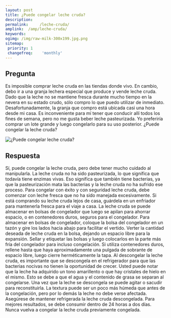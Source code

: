 ```yaml
---
layout: post
title: ¿Puede congelar leche cruda?  
description: 
permalink:     /leche-cruda/
amplink:  /amp/leche-cruda/
keywords: 
ogimg: /img/raw-milk-300x199.jpg.png
sitemap:
 priority: 1
 changefreq:    'monthly'
---
```




## Pregunta

Es imposible comprar leche cruda en las tiendas donde vivo. En cambio, debo ir a una granja lechera especial que produce y vende leche cruda. Dado que la leche no se mantiene fresca durante mucho tiempo en la nevera en su estado crudo, sólo compro lo que puedo utilizar de inmediato. Desafortunadamente, la granja que compro está ubicada casi una hora desde mi casa. Es inconveniente para mí tener que conducir allí todos los fines de semana, pero no me gusta beber leche pasteurizada. Yo preferiría comprar un lote grande y luego congelarlo para su uso posterior. ¿Puede congelar la leche cruda?


![¿Puede congelar leche cruda?](https://sepuedecongelar.com/img/raw-milk-300x199.jpg "¿Puede congelar leche cruda?" )


## Respuesta

Sí, puede congelar la leche cruda, pero debe tener mucho cuidado al manipularla. La leche cruda no ha sido pasteurizada, lo que significa que todavía tiene enzimas vivas. Eso significa que también tiene bacterias, ya que la pasteurización mata las bacterias y la leche cruda no ha sufrido ese proceso. Para congelar con éxito y con seguridad leche cruda, debe comenzar con leche fresca que no ha sido manejada excesivamente.
Si está comprando su leche cruda lejos de casa, guárdela en un enfriador para mantenerla fresca para el viaje a casa. La leche cruda se puede almacenar en bolsas de congelador que luego se apilan para ahorrar espacio, o en contenedores duros, seguros para el congelador. Para almacenar en bolsas de congelador, coloque la bolsa del congelador en un tazón y gire los lados hacia abajo para facilitar el vertido. Verter la cantidad deseada de leche cruda en la bolsa, dejando un espacio libre para la expansión. Sellar y etiquetar las bolsas y luego colocarlos en la parte más fría del congelador para incluso congelación. Si utiliza contenedores duros, rellene hasta que haya aproximadamente una pulgada de sobrante de espacio libre, luego cierre herméticamente la tapa.
Al descongelar la leche cruda, es importante que se descongela en el refrigerador para que las bacterias nocivas no tienen la oportunidad de crecer. Usted puede notar que la leche ha adquirido un tono amarillento o que hay cristales de hielo en el mismo. Esto se debe a que el agua y el contenido de grasa se separan al congelarse. Una vez que la leche se descongela se puede agitar o sacudir para reconstituirla. La textura puede ser un poco más húmeda que antes de la congelación, pero por lo demás la leche no debe verse afectada. Asegúrese de mantener refrigerada la leche cruda descongelada. Para mejores resultados, se debe consumir dentro de 24 horas a dos días. Nunca vuelva a congelar la leche cruda previamente congelada.